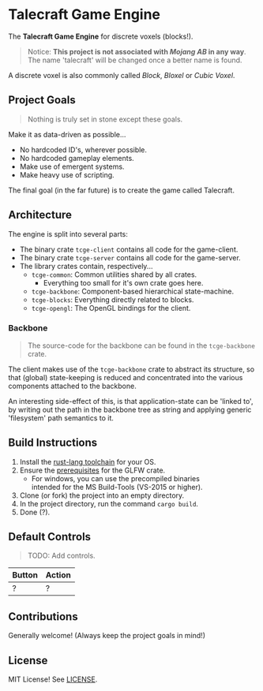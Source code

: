 # Talecraft Game Engine

The **Talecraft Game Engine** for discrete voxels (blocks!).

> Notice: **This project is not associated with *Mojang AB* in any way**.  
> The name 'talecraft' will be changed once a better name is found.

A discrete voxel is also commonly called *Block*, *Bloxel* or *Cubic Voxel*.

## Project Goals

> Nothing is truly set in stone except these goals.

Make it as data-driven as possible...

* No hardcoded ID's, wherever possible.
* No hardcoded gameplay elements.
* Make use of emergent systems.
* Make heavy use of scripting.

The final goal \(in the far future\) is to create the game called Talecraft.

## Architecture

The engine is split into several parts:

- The binary crate `tcge-client` contains all code for the game-client.
- The binary crate `tcge-server` contains all code for the game-server.
- The library crates contain, respectively...
  - `tcge-common`: Common utilities shared by all crates.
    - Everything too small for it's own crate goes here.
  - `tcge-backbone`: Component-based hierarchical state-machine.
  - `tcge-blocks`: Everything directly related to blocks.
  - `tcge-opengl`: The OpenGL bindings for the client.

### Backbone

> The source-code for the backbone can be found in the `tcge-backbone` crate.

The client makes use of the `tcge-backbone` crate to abstract
its structure, so that (global) state-keeping is reduced and concentrated
into the various components attached to the backbone.

An interesting side-effect of this, is that application-state can be
'linked to', by writing out the path in the backbone tree as string
and applying generic 'filesystem' path semantics to it.

## Build Instructions

1. Install the [rust-lang toolchain](https://rustup.rs/) for your OS.
2. Ensure the [prerequisites](https://crates.io/crates/glfw#prerequisites) for the GLFW crate.
	* For windows, you can use the precompiled binaries  
		intended for the MS Build-Tools (VS-2015 or higher).
3. Clone (or fork) the project into an empty directory.
4. In the project directory, run the command `cargo build`.
5. Done (?).

## Default Controls

> TODO: Add controls.

| Button | Action |
|--------|--------|
| ? | ? |

## Contributions

Generally welcome! (Always keep the project goals in mind!)

## License

MIT License! See [LICENSE](LICENSE).
